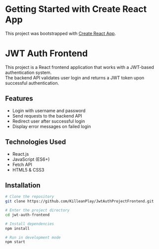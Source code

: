 # Getting Started with Create React App

This project was bootstrapped with [Create React App](https://github.com/facebook/create-react-app).

# JWT Auth Frontend

This project is a React frontend application that works with a JWT-based authentication system.  
The backend API validates user login and returns a JWT token upon successful authentication.

## Features
- Login with username and password
- Send requests to the backend API
- Redirect user after successful login
- Display error messages on failed login

## Technologies Used
- React.js
- JavaScript (ES6+)
- Fetch API
- HTML5 & CSS3

## Installation
```bash
# Clone the repository
git clone https://github.com/KilleanPlay/JwtAuthProjectFrontend.git

# Enter the project directory
cd jwt-auth-frontend

# Install dependencies
npm install

# Run in development mode
npm start
